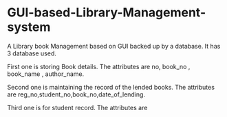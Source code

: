 # GUI-based-Library-Management-system
A Library book Management based on GUI backed up by a database.
It has 3 database used.

First one is storing Book details.
The attributes are no, book_no , book_name , author_name.

Second one is maintaining the record of the lended books.
The attributes are reg_no,student_no,book_no,date_of_lending.

Third one is for student record.
The attributes are
